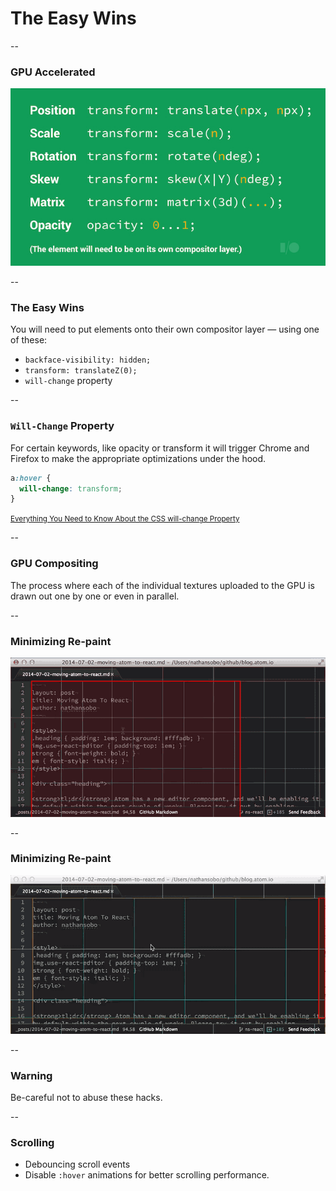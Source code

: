 <!-- .slide: data-background="#ffcc33" class="th-yellow" -->

# The Easy Wins

--

### GPU Accelerated

![The Easy Wins](img/easy-wins.jpg)

--

### The Easy Wins

You will need to put elements onto their own compositor layer &mdash; using one of these:

- `backface-visibility: hidden;`
- `transform: translateZ(0);`
- `will-change` property

--

### `Will-Change` Property

For certain keywords, like opacity or transform it will trigger Chrome and Firefox to make the appropriate optimizations under the hood.

```css
a:hover {
  will-change: transform;
}
```

<small>[Everything You Need to Know About the CSS will-change Property](https://dev.opera.com/articles/css-will-change-property)</small>

--

### GPU Compositing


The process where each of the individual textures uploaded to the GPU is drawn out one by one or even in parallel.

--

### Minimizing Re-paint

![](img/cpu-repaint.gif)

--

### Minimizing Re-paint

![](img/gpu-repaint.gif)

--

### Warning

Be-careful not to abuse these hacks.

--

### Scrolling

- Debouncing scroll events
- Disable `:hover` animations for better scrolling performance.
